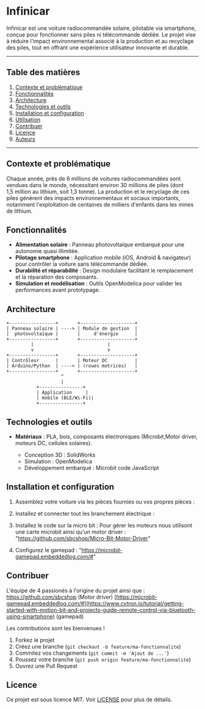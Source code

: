 # Infinicar

Infinicar est une voiture radiocommandée solaire, pilotable via smartphone, conçue pour fonctionner sans piles ni télécommande dédiée. Le projet vise à réduire l'impact environnemental associé à la production et au recyclage des piles, tout en offrant une expérience utilisateur innovante et durable.

---

## Table des matières

1. [Contexte et problématique](#contexte-et-problématique)
2. [Fonctionnalités](#fonctionnalités)
3. [Architecture](#architecture)
4. [Technologies et outils](#technologies-et-outils)
5. [Installation et configuration](#installation-et-configuration)
6. [Utilisation](#utilisation)
7. [Contribuer](#contribuer)
8. [Licence](#licence)
9. [Auteurs](#auteurs)

---

## Contexte et problématique

Chaque année, près de 6 millions de voitures radiocommandées sont vendues dans le monde, nécessitant environ 30 millions de piles (dont 1,5 million au lithium, soit 1,3 tonne). La production et le recyclage de ces piles génèrent des impacts environnementaux et sociaux importants, notamment l'exploitation de centaines de milliers d'enfants dans les mines de lithium.

## Fonctionnalités

* **Alimentation solaire** : Panneau photovoltaïque embarqué pour une autonomie quasi illimitée.
* **Pilotage smartphone** : Application mobile (iOS, Android & navigateur) pour contrôler la voiture sans télécommande dédiée.
* **Durabilité et réparabilité** : Design modulaire facilitant le remplacement et la réparation des composants.
* **Simulation et modélisation** : Outils OpenModelica pour valider les performances avant prototypage.

## Architecture

```
+-----------------+       +--------------------+
| Panneau solaire | ----> | Module de gestion  |
|  photovoltaïque |       |     d'énergie      |
+-----------------+       +--------------------+
         |                           |
         v                           v
+-----------------+       +--------------------+
| Contrôleur      |       | Moteur DC          |
| Arduino/Python  | ----> | (roues motrices)   |
+-----------------+       +--------------------+
                    ^
                    |
           +----------------+
           | Application     |
           | mobile (BLE/Wi‑Fi)|
           +----------------+
```

## Technologies et outils

* **Matériaux** : PLA, bois, composants électroniques (Microbit,Motor driver, moteurs DC, cellules solaires).

  * Conception 3D : SolidWorks
  * Simulation : OpenModelica
  * Développement embarqué : Microbit code JavaScript

## Installation et configuration

1. Assemblez votre voiture via les pièces fournies ou vos propres pièces :

2. Installez et connecter tout les branchement électrique :

3. Installez le code sur la micro bit :
   Pour gérer les moteurs nous utilisont une carte microbit ainsi qu'un motor driver : "https://github.com/sbcshop/Micro-Bit-Motor-Driver"
   
5. Configurez le gamepad :
  "https://microbit-gamepad.embeddedlog.com/#"
   

## Contribuer
L'équipe de 4 passionés à l'origine du projet ainsi que :
https://github.com/sbcshop (Motor driver)
[https://microbit-gamepad.embeddedlog.com/#](https://www.cytron.io/tutorial/getting-started-with-motion-bit-and-projects-guide-remote-control-via-bluetooth-using-smartphone) (gamepad)

Les contributions sont les bienvenues !

1. Forkez le projet
2. Créez une branche (`git checkout -b feature/ma-fonctionnalite`)
3. Commitez vos changements (`git commit -m 'Ajout de ...'`)
4. Poussez votre branche (`git push origin feature/ma-fonctionnalite`)
5. Ouvrez une Pull Request

## Licence

Ce projet est sous licence MIT. Voir [LICENSE](LICENSE) pour plus de détails.


